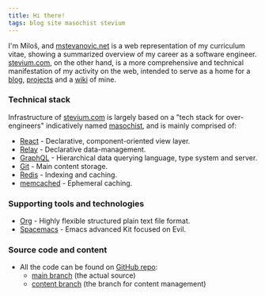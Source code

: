 ```yaml
---
title: Hi there!
tags: blog site masochist stevium
---
```


I'm Miloš, and  [mstevanovic.net](https://www.mstevanovic.net) is a web representation of my curriculum vitae, showing a summarized overview of my career as a software engineer. [stevium.com](https://stevium.com/), on the other hand, is a more comprehensive and technical manifestation of my activity on the web, intended to serve as a home for a [blog](/blog), [projects](/pages/projects) and a [wiki](/wiki) of mine.

### Technical stack

Infrastructure of [stevium.com](/) is largely based on a "tech stack for over-engineers" indicatively named [masochist](https://github.com/wincent/masochist), and is mainly comprised of:

- [React](https://react.dev/) - Declarative, component-oriented view layer.
- [Relay](https://relay.dev/) - Declarative data-management.
- [GraphQL](https://graphql.org/) - Hierarchical data querying language, type system and server.
- [Git](https://git-scm.com/) - Main content storage.
- [Redis](https://redis.io") - Indexing and caching.
- [memcached](http://memcached.org/) - Ephemeral caching.

### Supporting tools and technologies

- [Org](https://orgmode.org/) - Highly flexible structured plain text file format.
- [Spacemacs](https://www.spacemacs.org/) - Emacs advanced Kit focused on Evil.

### Source code and content

- All the code can be found on [GitHub repo](https://github.com/stevium/stevium):
    - [main branch](https://github.com/stevium/stevium/tree/main) (the actual source)
    - [content branch](https://github.com/stevium/stevium/tree/content) (the branch for content management)

